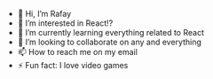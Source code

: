- 👋 Hi, I’m Rafay
- 👀 I’m interested in React!?
- 🌱 I’m currently learning everything related to React
- 💞️ I’m looking to collaborate on any and everything
- 📫 How to reach me on my email
- ⚡ Fun fact: I love video games

<!---
BABAYAGAxX/BABAYAGAxX is a ✨ special ✨ repository because its `README.md` (this file) appears on your GitHub profile.
You can click the Preview link to take a look at your changes.
--->

